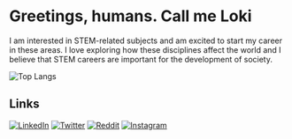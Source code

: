 # Greetings, humans. Call me Loki

I am interested in STEM-related subjects and am excited to start my career in these areas. I love exploring how these disciplines affect the world and I believe that STEM careers are important for the development of society.

![Top Langs](https://github-readme-stats.vercel.app/api/top-langs/?username=loki0b&langs_count=10&layout=compact&card_width=350&custom_title=Languages&theme=dracula)

## Links

[![LinkedIn](https://img.shields.io/badge/LinkedIn-%230077B5.svg?logo=linkedin&logoColor=black)](https://linkedin.com/in/loki0b)
[![Twitter](https://img.shields.io/badge/Twitter-%231DA1F2.svg?logo=Twitter&logoColor=black)](https://twitter.com/loki0b)
[![Reddit](https://img.shields.io/badge/Reddit-%23FF4500.svg?logo=Reddit&logoColor=black)](https://reddit.com/user/loki0b)
[![Instagram](https://img.shields.io/badge/Instagram-%23E4405F.svg?logo=Instagram&logoColor=black)](https://instagram.com/loki0b)
